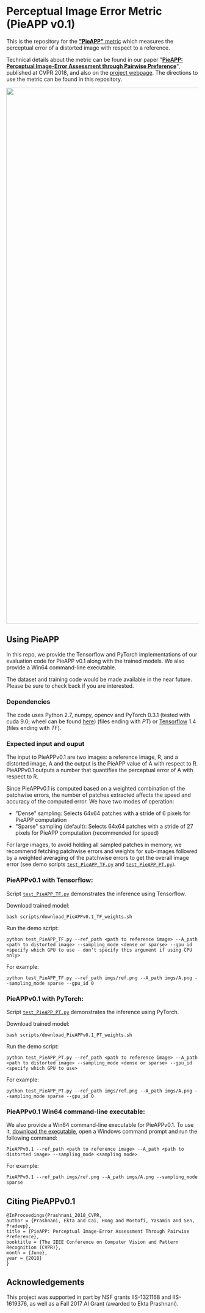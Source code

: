 # Perceptual Image Error Metric (PieAPP v0.1)
This is the repository for the [**"PieAPP"** metric](http://cvc.ucsb.edu/graphics/Papers/CVPR2018_PieAPP/) which measures the perceptual error of a distorted image with respect to a reference. 

Technical details about the metric can be found in our paper "**[PieAPP: Perceptual Image-Error Assessment through Pairwise Preference](https://prashnani.github.io/index_files/Prashnani_CVPR_2018_PieAPP_paper.pdf)**", published at CVPR 2018, and also on the [project webpage](http://civc.ucsb.edu/graphics/Papers/CVPR2018_PieAPP/). The directions to use the metric can be found in this repository.

<img src='imgs/teaser_PieAPPv0.1.png' width=1400>

## Using PieAPP
In this repo, we provide the Tensorflow and PyTorch implementations of our evaluation code for PieAPP v0.1 along with the trained models. We also provide a Win64 command-line executable. 

The dataset and training code would be made available in the near future. Please be sure to check back if you are interested.

### Dependencies
The code uses Python 2.7, numpy, opencv and PyTorch 0.3.1 (tested with cuda 9.0; wheel can be found [here](https://pytorch.org/get-started/previous-versions/)) (files ending with _PT_) or [Tensorflow](https://www.tensorflow.org/versions/r1.4/) 1.4 (files ending with _TF_).

### Expected input and ouput
The input to PieAPPv0.1 are two images: a reference image, R, and a distorted image, A and the output is the PieAPP value of A with respect to R. PieAPPv0.1 outputs a number that quantifies the perceptual error of A with respect to R. 

Since PieAPPv0.1 is computed based on a weighted combination of the patchwise errors, the number of patches extracted affects the speed and accuracy of the computed error. We have two modes of operation: 
- "Dense" sampling: Selects 64x64 patches with a stride of 6 pixels for PieAPP computation 
- "Sparse" sampling (default): Selects 64x64 patches with a stride of 27 pixels for PieAPP computation (recommended for speed)

For large images, to avoid holding all sampled patches in memory, we recommend fetching patchwise errors and weights for sub-images followed by a weighted averaging of the patchwise errors to get the overall image error (see demo scripts [`test_PieAPP_TF.py`](test_PieAPP_TF.py) and [`test_PieAPP_PT.py`](test_PieAPP_PT.py)).
 

### PieAPPv0.1 with Tensorflow: 
Script [`test_PieAPP_TF.py`](test_PieAPP_TF.py) demonstrates the inference using Tensorflow. 

Download trained model: 
    
    bash scripts/download_PieAPPv0.1_TF_weights.sh

Run the demo script:
    
    python test_PieAPP_TF.py --ref_path <path to reference image> --A_path <path to distorted image> --sampling_mode <dense or sparse> --gpu_id <specify which GPU to use - don't specify this argument if using CPU only>
                
For example:
	
	python test_PieAPP_TF.py --ref_path imgs/ref.png --A_path imgs/A.png --sampling_mode sparse --gpu_id 0
	


### PieAPPv0.1 with PyTorch:  
Script [`test_PieAPP_PT.py`](test_PieAPP_PT.py) demonstrates the inference using PyTorch. 

Download trained model: 
    
    bash scripts/download_PieAPPv0.1_PT_weights.sh

Run the demo script:
    
    python test_PieAPP_PT.py --ref_path <path to reference image> --A_path <path to distorted image> --sampling_mode <dense or sparse> --gpu_id <specify which GPU to use>

For example:
	
	python test_PieAPP_PT.py --ref_path imgs/ref.png --A_path imgs/A.png --sampling_mode sparse --gpu_id 0
	

### PieAPPv0.1 Win64 command-line executable:
We also provide a Win64 command-line executable for PieAPPv0.1. To use it, [download the executable](https://www.ece.ucsb.edu/~ekta/projects/PieAPPv0.1/PieAPPv0.1_win64_exe.zip), open a Windows command prompt and run the following command:
	
	PieAPPv0.1 --ref_path <path to reference image> --A_path <path to distorted image> --sampling_mode <sampling mode>

For example:
	
	PieAPPv0.1 --ref_path imgs/ref.png --A_path imgs/A.png --sampling_mode sparse

## Citing PieAPPv0.1
    @InProceedings{Prashnani_2018_CVPR,
    author = {Prashnani, Ekta and Cai, Hong and Mostofi, Yasamin and Sen, Pradeep},
    title = {PieAPP: Perceptual Image-Error Assessment Through Pairwise Preference},
    booktitle = {The IEEE Conference on Computer Vision and Pattern Recognition (CVPR)},
    month = {June},
    year = {2018}
    }

## Acknowledgements
This project was supported in part by NSF grants IIS-1321168 and IIS-1619376, as well as a Fall 2017 AI Grant (awarded to Ekta Prashnani).
